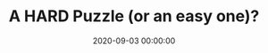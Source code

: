 ---
_schema: default
title: A HARD Puzzle (or an easy one)?
link: https://www.geocaching.com/geocache/GC8ZA8K
owner: Rocky Balboa
date: 2020-09-03 00:00:00
log_type: Note
display_coords: N 41° 27.000' W 074° 28.999'
latitude: '41.45'
longitude: '-74.483317'
first_stage: false
bogus: true
zhanna_log: >-
  Rich in NEPA and I solved the puzzle this afternoon, and it was confirmed by
  the solution checker. I doubt we’ll be visiting the area anytime soon, but
  we’ll put it on our list and if we have the opportunity we’ll stop and search
  for the cache. Thanks for a fun, “hard” puzzle\!
rich_log:
post_id: 12605
---